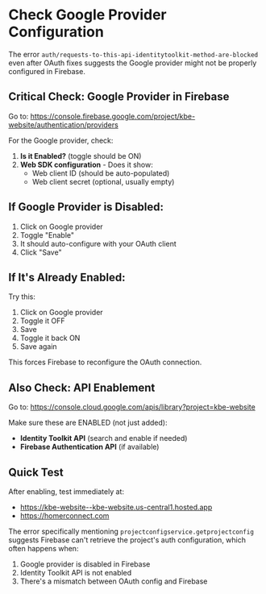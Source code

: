 # Check Google Provider Configuration

The error `auth/requests-to-this-api-identitytoolkit-method-are-blocked` even after OAuth fixes suggests the Google provider might not be properly configured in Firebase.

## Critical Check: Google Provider in Firebase

Go to: https://console.firebase.google.com/project/kbe-website/authentication/providers

For the Google provider, check:

1. **Is it Enabled?** (toggle should be ON)
2. **Web SDK configuration** - Does it show:
   - Web client ID (should be auto-populated)
   - Web client secret (optional, usually empty)

## If Google Provider is Disabled:

1. Click on Google provider
2. Toggle "Enable"
3. It should auto-configure with your OAuth client
4. Click "Save"

## If It's Already Enabled:

Try this:

1. Click on Google provider
2. Toggle it OFF
3. Save
4. Toggle it back ON
5. Save again

This forces Firebase to reconfigure the OAuth connection.

## Also Check: API Enablement

Go to: https://console.cloud.google.com/apis/library?project=kbe-website

Make sure these are ENABLED (not just added):

- **Identity Toolkit API** (search and enable if needed)
- **Firebase Authentication API** (if available)

## Quick Test

After enabling, test immediately at:

- https://kbe-website--kbe-website.us-central1.hosted.app
- https://homerconnect.com

The error specifically mentioning `projectconfigservice.getprojectconfig` suggests Firebase can't retrieve the project's auth configuration, which often happens when:

1. Google provider is disabled in Firebase
2. Identity Toolkit API is not enabled
3. There's a mismatch between OAuth config and Firebase
